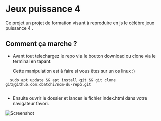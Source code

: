 # Jeux puissance 4

Ce projet un projet de formation visant à reproduire en js le célèbre jeux puissance 4 .

##  Comment ça marche ?

  * Avant tout telechargez le repo via le bouton download ou clone via le terminal en tapant:
  
    Cette manipulation est à faire si vous êtes sur un os linux :)
    
  ``` 
    sudo apt update && apt install git && git clone git@github.com:cbatchi/nom-du-repo.git 
    
  ```
 * Ensuite ouvrir le dossier et lancer le fichier index.html dans votre navigateur favori.

![Screenshot](Image-projet.png)
